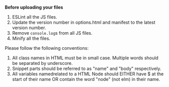 **Before uploading your files**  
1. ESLint all the JS files.  
2. Update the version number in options.html and manifest to the latest version number.  
3. Remove `console.log`s from all JS files.  
4. Minify all the files.  

Please follow the following conventions:

1. All class names in HTML must be in small case. Multiple words should be separated by underscore.
2. Snippet parts should be referred to as "name" and "body" respectively.
3. All variables namedrelated to a HTML Node should EITHER have $ at the start of their name OR contain the word "node" (not elm) in their name.
